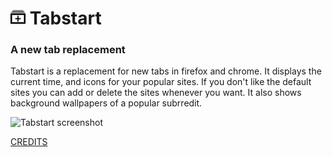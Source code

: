 # <img src="img/logo.png" width="24" height="24" alt="Tabstart"> Tabstart

### A new tab replacement

Tabstart is a replacement for new tabs in firefox and chrome. It displays the current time, and icons for your popular sites. If you don't like the 
default sites you can add or delete the sites whenever you want. It also shows background wallpapers of a popular subrredit.

![Tabstart screenshot](https://i.imgur.com/LEPDYM2.jpg)

<a href="credits.md">CREDITS</a>
